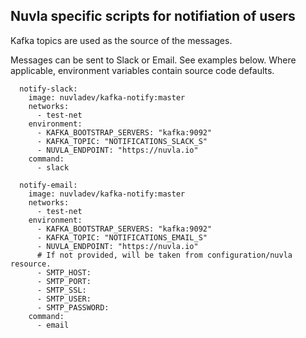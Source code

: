 ## Nuvla specific scripts for notifiation of users

Kafka topics are used as the source of the messages.

Messages can be sent to Slack or Email. See examples below. Where
applicable, environment variables contain source code defaults.

```
  notify-slack:
    image: nuvladev/kafka-notify:master
    networks:
      - test-net
    environment:
      - KAFKA_BOOTSTRAP_SERVERS: "kafka:9092"
      - KAFKA_TOPIC: "NOTIFICATIONS_SLACK_S"
      - NUVLA_ENDPOINT: "https://nuvla.io"
    command:
      - slack

  notify-email:
    image: nuvladev/kafka-notify:master
    networks:
      - test-net
    environment:
      - KAFKA_BOOTSTRAP_SERVERS: "kafka:9092"
      - KAFKA_TOPIC: "NOTIFICATIONS_EMAIL_S"
      - NUVLA_ENDPOINT: "https://nuvla.io"
      # If not provided, will be taken from configuration/nuvla resource.
      - SMTP_HOST: 
      - SMTP_PORT:
      - SMTP_SSL: 
      - SMTP_USER: 
      - SMTP_PASSWORD:
    command:
      - email
```